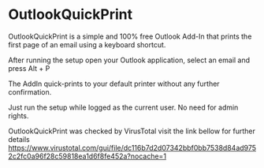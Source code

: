 # OutlookQuickPrint

OutlookQuickPrint is a simple and 100% free Outlook Add-In that prints the first page of an email using a keyboard shortcut.

After running the setup open your Outlook application, select an email and press Alt + P

The AddIn quick-prints to your default printer without any further confirmation.

Just run the setup while logged as the current user. No need for admin rights.

OutlookQuickPrint was checked by VirusTotal visit the link bellow for further details
https://www.virustotal.com/gui/file/dc116b7d2d07342bbf0bb7538d84ad9752c2fc0a96f28c59818ea1d6f8fe452a?nocache=1
